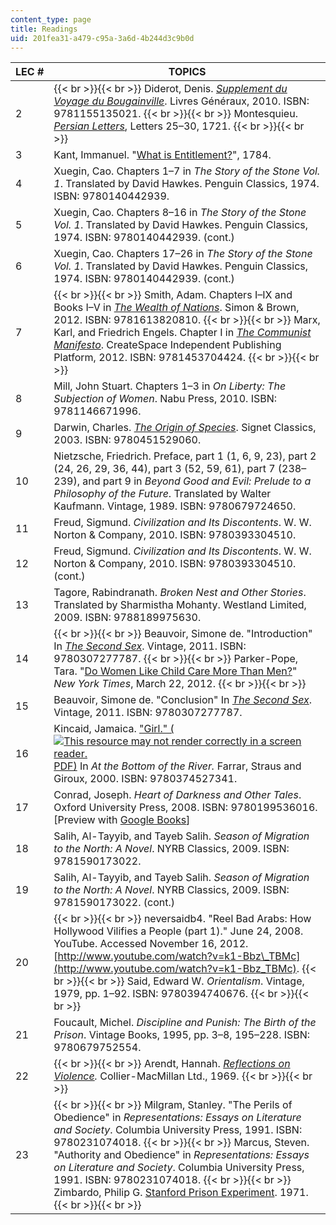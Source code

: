 ```yaml
---
content_type: page
title: Readings
uid: 201fea31-a479-c95a-3a6d-4b244d3c9b0d
---
```


| LEC # | TOPICS |
| --- | --- |
| 2 |  {{< br >}}{{< br >}} Diderot, Denis. [_Supplement du Voyage du Bougainville_](http://bacdefrancais.net/supplement.php). Livres Généraux, 2010. ISBN: 9781155135021. {{< br >}}{{< br >}} Montesquieu. [_Persian Letters_](http://rbsche.people.wm.edu/teaching/plp/), Letters 25–30, 1721. {{< br >}}{{< br >}}  |
| 3 | Kant, Immanuel. "[What is Entitlement?](http://www.columbia.edu/acis/ets/CCREAD/etscc/kant.html)", 1784. |
| 4 | Xuegin, Cao. Chapters 1–7 in _The Story of the Stone Vol. 1_. Translated by David Hawkes. Penguin Classics, 1974. ISBN: 9780140442939. |
| 5 | Xuegin, Cao. Chapters 8–16 in _The Story of the Stone Vol. 1_. Translated by David Hawkes. Penguin Classics, 1974. ISBN: 9780140442939. (cont.) |
| 6 | Xuegin, Cao. Chapters 17–26 in _The Story of the Stone Vol. 1_. Translated by David Hawkes. Penguin Classics, 1974. ISBN: 9780140442939. (cont.) |
| 7 |  {{< br >}}{{< br >}} Smith, Adam. Chapters I–IX and Books I–V in [_The Wealth of Nations_](http://www.econlib.org/library/Smith/smWN.html). Simon & Brown, 2012. ISBN: 9781613820810. {{< br >}}{{< br >}} Marx, Karl, and Friedrich Engels. Chapter I in [_The Communist Manifesto_](http://www.marxists.org/archive/marx/works/1848/communist-manifesto/ch01.htm). CreateSpace Independent Publishing Platform, 2012. ISBN: 9781453704424. {{< br >}}{{< br >}}  |
| 8 | Mill, John Stuart. Chapters 1–3 in _On Liberty: The Subjection of Women_. Nabu Press, 2010. ISBN: 9781146671996. |
| 9 | Darwin, Charles. [_The Origin of Species_](http://www.gutenberg.org/dirs/2/0/0/2009/2009.txt). Signet Classics, 2003. ISBN: 9780451529060. |
| 10 | Nietzsche, Friedrich. Preface, part 1 (1, 6, 9, 23), part 2 (24, 26, 29, 36, 44), part 3 (52, 59, 61), part 7 (238–239), and part 9 in _Beyond Good and Evil: Prelude to a Philosophy of the Future_. Translated by Walter Kaufmann. Vintage, 1989. ISBN: 9780679724650. |
| 11 | Freud, Sigmund. _Civilization and Its Discontents_. W. W. Norton & Company, 2010. ISBN: 9780393304510. |
| 12 | Freud, Sigmund. _Civilization and Its Discontents_. W. W. Norton & Company, 2010. ISBN: 9780393304510. (cont.) |
| 13 | Tagore, Rabindranath. _Broken Nest and Other Stories_. Translated by Sharmistha Mohanty. Westland Limited, 2009. ISBN: 9788189975630. |
| 14 |  {{< br >}}{{< br >}} Beauvoir, Simone de. "Introduction" In [_The Second Sex_](http://www.marxists.org/reference/subject/ethics/de-beauvoir/2nd-sex/introduction.htm). Vintage, 2011. ISBN: 9780307277787. {{< br >}}{{< br >}} Parker-Pope, Tara. "[Do Women Like Child Care More Than Men?](http://well.blogs.nytimes.com/2012/03/22/do-women-like-child-care-more-than-men/)" _New York Times_, March 22, 2012. {{< br >}}{{< br >}}  |
| 15 | Beauvoir, Simone de. "Conclusion" In [_The Second Sex_](http://www.marxists.org/reference/subject/ethics/de-beauvoir/2nd-sex/ch04.htm). Vintage, 2011. ISBN: 9780307277787. |
| 16 | Kincaid, Jamaica. ["Girl." (![This resource may not render correctly in a screen reader.](/images/inacessible.gif)PDF)](http://static1.squarespace.com/static/54d3dd03e4b0a3a22e201dad/t/54fe33b3e4b0c5b47619eee6/1425945523938/Girl_Jamaica_Kincaid.pdf) In _At the Bottom of the River._ Farrar, Straus and Giroux, 2000. ISBN: 9780374527341. |
| 17 | Conrad, Joseph. _Heart of Darkness and Other Tales_. Oxford University Press, 2008. ISBN: 9780199536016. \[Preview with [Google Books](http://books.google.com/books?id=_Q4ZCuX4goIC&pg=PAfrontcover#v=onepage)\] |
| 18 | Salih, Al-Tayyib, and Tayeb Salih. _Season of Migration to the North: A Novel_. NYRB Classics, 2009. ISBN: 9781590173022. |
| 19 | Salih, Al-Tayyib, and Tayeb Salih. _Season of Migration to the North: A Novel_. NYRB Classics, 2009. ISBN: 9781590173022. (cont.) |
| 20 |  {{< br >}}{{< br >}} neversaidb4. "Reel Bad Arabs: How Hollywood Vilifies a People (part 1)." June 24, 2008. YouTube. Accessed November 16, 2012. [http://www.youtube.com/watch?v=k1-Bbz\_TBMc](http://www.youtube.com/watch?v=k1-Bbz_TBMc). {{< br >}}{{< br >}} Said, Edward W. _Orientalism_. Vintage, 1979, pp. 1–92. ISBN: 9780394740676. {{< br >}}{{< br >}}  |
| 21 | Foucault, Michel. _Discipline and Punish: The Birth of the Prison_. Vintage Books, 1995, pp. 3–8, 195–228. ISBN: 9780679752554. |
| 22 |  {{< br >}}{{< br >}} Arendt, Hannah. _[Reflections on Violence](http://www.nybooks.com/articles/archives/1969/feb/27/a-special-supplement-reflections-on-violence/?pagination=false)._ Collier-MacMillan Ltd., 1969. {{< br >}}{{< br >}}  |
| 23 |  {{< br >}}{{< br >}} Milgram, Stanley. "The Perils of Obedience" in _Representations: Essays on Literature and Society_. Columbia University Press, 1991. ISBN: 9780231074018. {{< br >}}{{< br >}} Marcus, Steven. "Authority and Obedience" in _Representations: Essays on Literature and Society_. Columbia University Press, 1991. ISBN: 9780231074018. {{< br >}}{{< br >}} Zimbardo, Philip G. [Stanford Prison Experiment](http://www.prisonexp.org/). 1971. {{< br >}}{{< br >}}